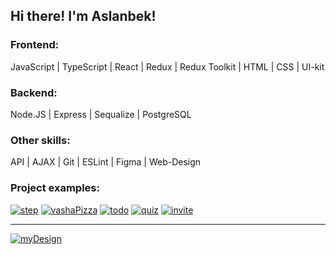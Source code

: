 ## Hi there! I'm Aslanbek!

### Frontend:
JavaScript | TypeScript | React | Redux | Redux Toolkit | HTML | CSS | UI-kit

### Backend:
Node.JS | Express | Sequalize | PostgreSQL

### Other skills:
API | AJAX | Git | ESLint | Figma | Web-Design

<!-- [![codewars](https://www.codewars.com/users/Pofigor/badges/large)](https://www.codewars.com/users/Pofigor)  -->

### Project examples:
[![step](https://user-images.githubusercontent.com/99525626/188272577-0bc0f1d8-effe-4a02-bd4b-b0d701e138d2.png)](https://pofigor.github.io/step-up-store/)
[![vashaPizza](https://user-images.githubusercontent.com/99525626/227725839-f2a5fb26-6bb5-4975-97d2-b677e9025b14.png)](https://vashapizza.vercel.app/)
[![todo](https://user-images.githubusercontent.com/99525626/207455026-23d5593d-9652-475c-b455-98f69c13f258.png)](https://react-todo-list-umber.vercel.app/)
[![quiz](https://user-images.githubusercontent.com/99525626/188325884-301b2ba9-26f7-4eea-8753-ac5a4e8472df.png)](https://pofigor.github.io/quiz/) [![invite](https://user-images.githubusercontent.com/99525626/219741513-7b9c2eea-97be-4085-89ce-e513675f1235.png)](https://pofigor.github.io/users/) 
___
[![myDesign](https://user-images.githubusercontent.com/99525626/219976790-d907f2fd-6c54-4083-a0f8-676416f308f6.png)](https://www.behance.net/Kaipaeff)







